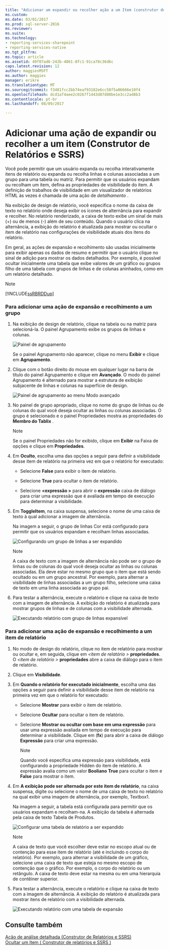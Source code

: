 ```yaml
---
title: "Adicionar um expandir ou recolher ação a um Item (construtor de relatórios e SSRS) | Microsoft Docs"
ms.custom: 
ms.date: 03/01/2017
ms.prod: sql-server-2016
ms.reviewer: 
ms.suite: 
ms.technology:
- reporting-services-sharepoint
- reporting-services-native
ms.tgt_pltfrm: 
ms.topic: article
ms.assetid: 49f07ad6-242b-4861-8fc1-91ca78c36d6c
caps.latest.revision: 12
author: maggiesMSFT
ms.author: maggies
manager: erikre
ms.translationtype: MT
ms.sourcegitcommit: f3481fcc2bb74eaf93182e6cc58f5a06666e10f4
ms.openlocfilehash: dcd1af4aee2c0267f1443d87d80be1e3cc2ad8b3
ms.contentlocale: pt-br
ms.lasthandoff: 08/09/2017

---
```

# <a name="add-an-expand-or-collapse-action-to-an-item-report-builder-and-ssrs"></a>Adicionar uma ação de expandir ou recolher a um item (Construtor de Relatórios e SSRS)
  Você pode permitir que um usuário expanda ou recolha interativamente itens de relatório ou expanda ou recolha linhas e colunas associadas a um grupo para uma tabela ou matriz. Para permitir que os usuários expandam ou recolham um item, defina as propriedades de visibilidade do item. A definição de trabalhos de visibilidade em um visualizador de relatórios HTML às vezes é chamada de uma ação de *detalhamento* .  
  
 Na exibição de design de relatório, você especifica o nome da caixa de texto no relatório onde deseja exibir os ícones de alternância para expandir e recolher. No relatório renderizado, a caixa de texto exibe um sinal de mais (+) ou de menos (-) além de seu conteúdo. Quando o usuário clica na alternância, a exibição do relatório é atualizada para mostrar ou ocultar o item de relatório nas configurações de visibilidade atuais dos itens do relatório.  
  
 Em geral, as ações de expansão e recolhimento são usadas inicialmente para exibir apenas os dados de resumo e permitir que o usuário clique no sinal de adição para mostrar os dados detalhados. Por exemplo, é possível ocultar inicialmente uma tabela que exibe valores de um gráfico ou grupos filho de uma tabela com grupos de linhas e de colunas aninhados, como em um relatório detalhado.  
  
> [!NOTE]  
>  [!INCLUDE[ssRBRDDup](../../includes/ssrbrddup-md.md)]  
  
### <a name="to-add-expand-and-collapse-action-to-a-group"></a>Para adicionar uma ação de expansão e recolhimento a um grupo  
  
1.  Na exibição de design de relatório, clique na tabela ou na matriz para selecioná-la. O painel Agrupamento exibe os grupos de linhas e colunas.  
  
     ![Painel de agrupamento](../../reporting-services/report-design/media/groupingpane.png "painel de agrupamento")  
  
     Se o painel Agrupamento não aparecer, clique no menu **Exibir** e clique em **Agrupamento**.  
  
2.  Clique com o botão direito do mouse em qualquer lugar na barra de título do painel Agrupamento e clique em **Avançado**. O modo do painel Agrupamento é alternado para mostrar a estrutura de exibição subjacente de linhas e colunas na superfície de design.  
  
     ![Painel de agrupamento ao menu Modo avançado](../../reporting-services/report-design/media/groupingpane-advancedmode.png "painel de agrupamento ao menu Modo Avançado")  
  
3.  No painel de grupo apropriado, clique no nome do grupo de linhas ou de colunas do qual você deseja ocultar as linhas ou colunas associadas. O grupo é selecionado e o painel Propriedades mostra as propriedades do **Membro do Tablix** .  
  
    > [!NOTE]  
    >  Se o painel Propriedades não for exibido, clique em **Exibir** na Faixa de opções e clique em **Propriedades**.  
  
4.  Em **Oculto**, escolha uma das opções a seguir para definir a visibilidade desse item de relatório na primeira vez em que o relatório for executado:  
  
    -   Selecione **False** para exibir o item de relatório.  
  
    -   Selecione **True** para ocultar o item de relatório.  
  
    -   Selecione  **\<expressão >** para abrir o **expressão** caixa de diálogo para criar uma expressão que é avaliada em tempo de execução para determinar a visibilidade.  
  
5.  Em **ToggleItem**, na caixa suspensa, selecione o nome de uma caixa de texto à qual adicionar a imagem de alternância.  
  
     Na imagem a seguir, o grupo de linhas Cor está configurado para permitir que os usuários expandam e recolham linhas associadas.  
  
     ![Configurando um grupo de linhas a ser expandido](../../reporting-services/report-design/media/expandcollapse-confighiddentoggleitemwithnumbers.png "Configurando um grupo de linhas a ser expandido")  
  
    > [!NOTE]  
    >  A caixa de texto com a imagem de alternância não pode ser o grupo de linhas ou de colunas do qual você deseja ocultar as linhas ou colunas associadas. Ela deve estar no mesmo grupo que o item que está sendo ocultado ou em um grupo ancestral. Por exemplo, para alternar a visibilidade de linhas associadas a um grupo filho, selecione uma caixa de texto em uma linha associada ao grupo pai.  
  
6.  Para testar a alternância, execute o relatório e clique na caixa de texto com a imagem de alternância. A exibição do relatório é atualizada para mostrar grupos de linhas e de colunas com a visibilidade alternada.  
  
     ![Executando relatório com grupo de linhas expansível](../../reporting-services/report-design/media/expandcollapse-runreport-rowgroup.png "executando relatório com grupo de linhas expansível")  
  
### <a name="to-add-expand-and-collapse-action-to-a-report-item"></a>Para adicionar uma ação de expansão e recolhimento a um item de relatório  
  
1.  No modo de design do relatório, clique no item de relatório para mostrar ou ocultar e, em seguida, clique em  *\<item de relatório >* **propriedades**. O  *\<item de relatório >* **propriedades** abre a caixa de diálogo para o item de relatório.  
  
2.  Clique em **Visibilidade**.  
  
3.  Em **Quando o relatório for executado inicialmente**, escolha uma das opções a seguir para definir a visibilidade desse item de relatório na primeira vez em que o relatório for executado:  
  
    -   Selecione **Mostrar** para exibir o item de relatório.  
  
    -   Selecione **Ocultar** para ocultar o item de relatório.  
  
    -   Selecione **Mostrar ou ocultar com base em uma expressão** para usar uma expressão avaliada em tempo de execução para determinar a visibilidade. Clique em (**fx**) para abrir a caixa de diálogo **Expressão** para criar uma expressão.  
  
        > [!NOTE]  
        >  Quando você especifica uma expressão para visibilidade, está configurando a propriedade Hidden do item de relatório. A expressão avalia como um valor **Booliano** **True** para ocultar o item e **False** para mostrar o item.  
  
4.  Em **A exibição pode ser alternada por este item de relatório**, na caixa suspensa, digite ou selecione o nome de uma caixa de texto no relatório na qual exibir uma imagem de alternância, por exemplo, Textbox1.  
  
     Na imagem a seguir, a tabela está configurada para permitir que os usuários expandam e recolham-na. A exibição da tabela é alternada pela caixa de texto Tabela de Produtos.  
  
     ![Configurar uma tabela de relatório a ser expandido](../../reporting-services/report-design/media/expandcollapse-reporttable.png "configurar uma tabela de relatório a ser expandida")  
  
    > [!NOTE]  
    >  A caixa de texto que você escolher deve estar no escopo atual ou de contenção para esse item de relatório (até e incluindo o corpo do relatório). Por exemplo, para alternar a visibilidade de um gráfico, selecione uma caixa de texto que esteja no mesmo escopo de contenção que o gráfico. Por exemplo, o corpo do relatório ou um retângulo. A caixa de texto deve estar na mesma ou em uma hierarquia de contêiner superior.  
  
5.  Para testar a alternância, execute o relatório e clique na caixa de texto com a imagem de alternância. A exibição do relatório é atualizada para mostrar itens de relatório com a visibilidade alternada.  
  
     ![Executando relatório com uma tabela de expansão](../../reporting-services/report-design/media/expandcollapse-runreport-reporttable.png "executando relatório com uma tabela de expansão")  
  
## <a name="see-also"></a>Consulte também  
 [Ação de análise detalhada &#40;Construtor de Relatórios e SSRS&#41;](../../reporting-services/report-design/drilldown-action-report-builder-and-ssrs.md)   
 [Ocultar um Item &#40; Construtor de relatórios e SSRS &#41;](../../reporting-services/report-builder/hide-an-item-report-builder-and-ssrs.md)  
  
  
